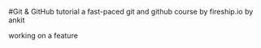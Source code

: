 #Git & GitHub tutorial
a fast-paced git and github course by fireship.io
by ankit

working on a feature
